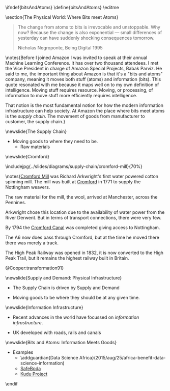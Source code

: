 \ifndef{bitsAndAtoms}
\define{bitsAndAtoms}
\editme

\section{The Physical World: Where Bits meet Atoms}

> The change from atoms to bits is irrevocable and unstoppable. Why now? Because the change is also exponential — small differences of yesterday can have suddenly shocking consequences tomorrow. 
>
> Nicholas Negroponte, Being Digital 1995

\notes{Before I joined Amazon I was invited to speak at their annual Machine Learning Conference. It has over two thousand attendees. I met the Vice President in charge of Amazon Special Projects, Babak Parviz. He said to me, the important thing about Amazon is that it's a "bits and atoms" company, meaning it moves both stuff (atoms) and information (bits). This quote resonated with me because it maps well on to my own definition of intelligence. Moving stuff requires resource. Moving, or processing, of information to move stuff more efficiently requires intelligence. 

That notion is the most fundamental notion for how the modern information infrastructure can help society. At Amazon the place where bits meet atoms is the *supply chain*. The movement of goods from manufacturer to customer, the supply chain.}

\newslide{The Supply Chain}

* Moving goods to where they need to be.
  * Raw materials
 
\newslide{Cromford}

\includejpg{../slides/diagrams/supply-chain/cromford-mill}{70%}

\notes{[Cromford Mill](https://en.wikipedia.org/wiki/Cromford_Mill) was Richard Arkwright's first water powered cotton spinning mill. The mill was built at [Cromford](https://en.wikipedia.org/wiki/Cromford) in 1771 to supply the Nottingham weavers. 

The raw material for the mill, the wool, arrived at Manchester, across the Pennines.

Arkwright chose this location due to the availability of water power from the River Derwent. But in terms of transport connections, there were very few. 

By 1794 the [Cromford Canal](https://en.wikipedia.org/wiki/Cromford_Canal) was completed giving access to Nottingham.

The A6 now does pass through Cromford, but at the time he moved there there was merely a track.

The High Peak Railway was opened in 1832, it is now converted to the High Peak Trail, but it remains the highest railway built in Britain.

@Cooper:transformation91}

\newslide{Supply and Demand: Physical Infrastructure}

* The Supply Chain is driven by Supply and Demand

* Moving goods to be where they should be at any given time.

\newslide{Information Infrastructure}

* Recent advances in the world have focussed on *information infrastructure*.

* UK developed with roads, rails and canals


\newslide{Bits and Atoms: Information Meets Goods}

* Examples
    * \addguardian{Data Science Africa}(2015/aug/25/africa-benefit-data-science-information)
    * [SafeBoda](https://safeboda.com/ug/) 
    * [Kudu Project](https://kudu.ug) 


\endif
